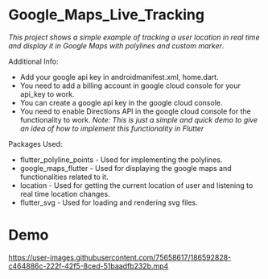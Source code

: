# Google_Maps_Live_Tracking
_This project shows a simple example of tracking a user location in real time and display it in Google Maps with polylines and custom marker_.

Additional Info:
- Add your google api key in androidmanifest.xml, home.dart.
- You need to add a billing account in google cloud console for your api_key to work.
- You can create a google api key in the google cloud console.
- You need to enable Directions API in the google cloud console for the functionality to work.
_Note: This is just a simple and quick demo to give an idea of how to implement this functionality in Flutter_

Packages Used:
- flutter_polyline_points - Used for implementing the polylines.
- google_maps_flutter - Used for displaying the google maps and functionalities related to it.
- location - Used for getting the current location of user and listening to real time location changes.
- flutter_svg - Used for loading and rendering svg files.

# Demo
https://user-images.githubusercontent.com/75658617/186592828-c464886c-222f-42f5-8ced-51baadfb232b.mp4

